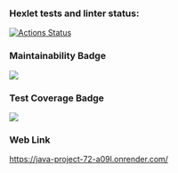 ### Hexlet tests and linter status:
[![Actions Status](https://github.com/AAvchinnikova/java-project-72/actions/workflows/hexlet-check.yml/badge.svg)](https://github.com/AAvchinnikova/java-project-72/actions)
### Maintainability Badge
<a href="https://codeclimate.com/github/AAvchinnikova/java-project-72/maintainability"><img src="https://api.codeclimate.com/v1/badges/f0ff9fde200c18e2d738/maintainability" /></a>
### Test Coverage Badge
<a href="https://codeclimate.com/github/AAvchinnikova/java-project-72/test_coverage"><img src="https://api.codeclimate.com/v1/badges/f0ff9fde200c18e2d738/test_coverage" /></a>
### Web Link
https://java-project-72-a09l.onrender.com/
